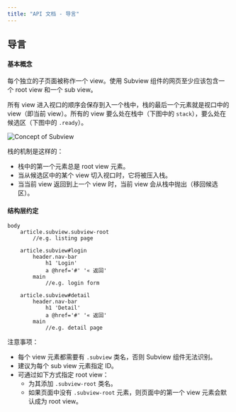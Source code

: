 ```yaml
---
title: "API 文档 - 导言"
---
```


## 导言<a name="intro"></a>

#### 基本概念<a name="intro-concept"></a>

每个独立的子页面被称作一个 view。使用 Subview 组件的网页至少应该包含一个 root view 和一个 sub view。

所有 view 进入视口的顺序会保存到入一个栈中，栈的最后一个元素就是视口中的 view（即当前 view）。所有的 view 要么处在栈中（下图中的 `stack`），要么处在候选区（下图中的 `.ready`）。

![Concept of Subview](https://cloud.githubusercontent.com/assets/1231359/8517262/b695698a-23f1-11e5-98e5-7b3ececc5d62.png)

栈的机制是这样的：

* 栈中的第一个元素总是 root view 元素。
* 当从候选区中的某个 view 切入视口时，它将被压入栈。
* 当当前 view 返回到上一个 view 时，当前 view 会从栈中抛出（移回候选区）。

#### 结构层约定<a name="intro-structural-convention"></a>

```jade
body
	article.subview.subview-root
		//e.g. listing page

	article.subview#login
		header.nav-bar
			h1 'Login'
			a @href='#' '« 返回'
		main
			//e.g. login form

	article.subview#detail
		header.nav-bar
			h1 'Detail'
			a @href='#' '« 返回'
		main
			//e.g. detail page
```

注意事项：

* 每个 view 元素都需要有 `.subview` 类名，否则 Subview 组件无法识别。
* 建议为每个 sub view 元素指定 ID。
* 可通过如下方式指定 root view：
	* 为其添加 `.subview-root` 类名。
	* 如果页面中没有 `.subview-root` 元素，则页面中的第一个 view 元素会默认成为 root view。

